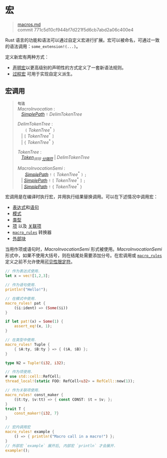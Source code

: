 # 宏

>[macros.md](https://github.com/rust-lang/reference/blob/master/src/macros.md)\
>commit 771c5d10cf944bf7d221f5d6cb7abd2a06c400e4

Rust 语言的功能和语法可以通过自定义宏进行扩展。宏可以被命名，可通过一致的语法调用：`some_extension!(...)`。

定义新宏有两种方式：

* [声明宏]以更高级别的声明性的方式定义了一套新语法规则。
* [过程宏] 可用于实现自定义派生。

## 宏调用

> **<sup>句法</sup>**\
> _MacroInvocation_ :\
> &nbsp;&nbsp; [_SimplePath_] `!` _DelimTokenTree_
>
> _DelimTokenTree_ :\
> &nbsp;&nbsp; &nbsp;&nbsp;  `(` _TokenTree_<sup>\*</sup> `)`\
> &nbsp;&nbsp; | `[` _TokenTree_<sup>\*</sup> `]`\
> &nbsp;&nbsp; | `{` _TokenTree_<sup>\*</sup> `}`
>
> _TokenTree_ :\
> &nbsp;&nbsp; [_Token_]<sub>_排除 [分隔符]_</sub> | _DelimTokenTree_
>
> _MacroInvocationSemi_ :\
> &nbsp;&nbsp; &nbsp;&nbsp; [_SimplePath_] `!` `(` _TokenTree_<sup>\*</sup> `)` `;`\
> &nbsp;&nbsp; | [_SimplePath_] `!` `[` _TokenTree_<sup>\*</sup> `]` `;`\
> &nbsp;&nbsp; | [_SimplePath_] `!` `{` _TokenTree_<sup>\*</sup> `}`

宏调用是在编译时执行宏，并用执行结果替换调用。可以在下述情况中调用宏：

* [表达式]和[语句]
* [模式]
* [类型]
* [项] 以及 [关联项]
* [`macro_rules`] 转换器
* [外部块]

当用作项或语句时，_MacroInvocationSemi_ 形式被使用。_MacroInvocationSemi_ 形式中，如果不使用大括号，则在结尾处需要添加分号。在宏调用或 [`macro_rules`] 定义之前不允许使用[可见性限定符]。

```rust
// 作为表达式使用.
let x = vec![1,2,3];

// 作为语句使用.
println!("Hello!");

// 在模式中使用.
macro_rules! pat {
    ($i:ident) => (Some($i))
}

if let pat!(x) = Some(1) {
    assert_eq!(x, 1);
}

// 在类型中使用.
macro_rules! Tuple {
    { $A:ty, $B:ty } => { ($A, $B) };
}

type N2 = Tuple!(i32, i32);

// 作为项使用.
# use std::cell::RefCell;
thread_local!(static FOO: RefCell<u32> = RefCell::new(1));

// 作为关联项使用.
macro_rules! const_maker {
    ($t:ty, $v:tt) => { const CONST: $t = $v; };
}
trait T {
    const_maker!{i32, 7}
}

// 宏内调用宏
macro_rules! example {
    () => { println!("Macro call in a macro!") };
}
// 外部宏 `example` 展开后, 内部宏 `println` 才会展开.
example!();
```

[声明宏]: macros-by-example.md
[过程宏]: procedural-macros.md
[_SimplePath_]: paths.md#简单路径
[_Token_]: tokens.md
[关联项]: items/associated-items.md
[分隔符]: tokens.md#分隔符
[表达式]: expressions.md
[项]: items.md
[`macro_rules`]: macros-by-example.md
[模式]: patterns.md
[语句]: statements.md
[类型]: types.md
[可见性限定符]: visibility-and-privacy.md
[外部块]: items/external-blocks.md

